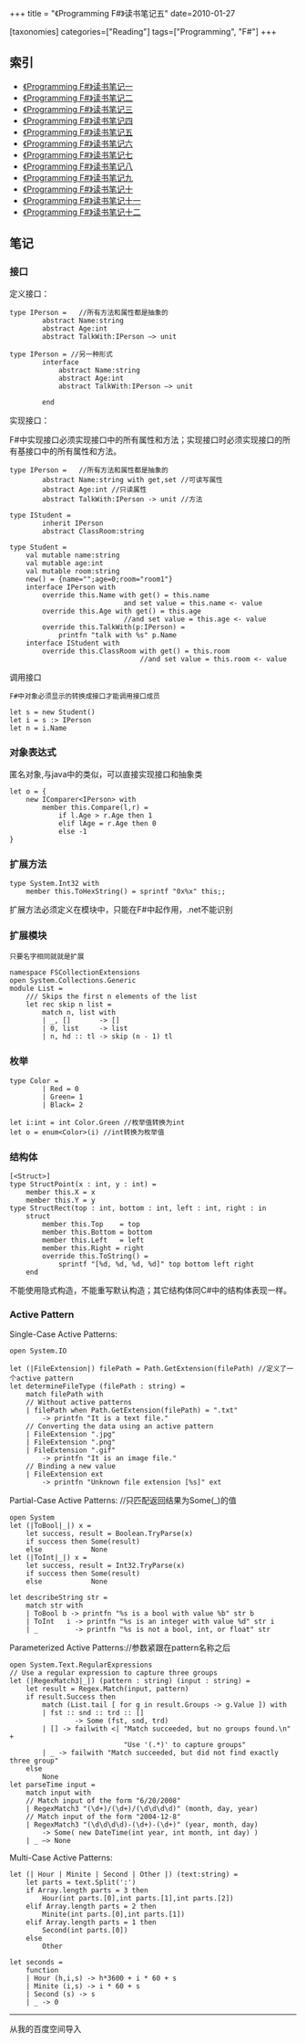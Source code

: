 +++
title = "《Programming F#》读书笔记五"
date=2010-01-27

[taxonomies]
categories=["Reading"]
tags=["Programming", "F#"]
+++
## 索引
- [《Programming F#》读书笔记一](@/blog/life/reading/programming-fsharp/programming-fsharp-1.md)
- [《Programming F#》读书笔记二](@/blog/life/reading/programming-fsharp/programming-fsharp-2.md)
- [《Programming F#》读书笔记三](@/blog/life/reading/programming-fsharp/programming-fsharp-3.md)
- [《Programming F#》读书笔记四](@/blog/life/reading/programming-fsharp/programming-fsharp-4.md)
- [《Programming F#》读书笔记五](@/blog/life/reading/programming-fsharp/programming-fsharp-5.md)
- [《Programming F#》读书笔记六](@/blog/life/reading/programming-fsharp/programming-fsharp-6.md)
- [《Programming F#》读书笔记七](@/blog/life/reading/programming-fsharp/programming-fsharp-7.md)
- [《Programming F#》读书笔记八](@/blog/life/reading/programming-fsharp/programming-fsharp-8.md)
- [《Programming F#》读书笔记九](@/blog/life/reading/programming-fsharp/programming-fsharp-9.md)
- [《Programming F#》读书笔记十](@/blog/life/reading/programming-fsharp/programming-fsharp-10.md)
- [《Programming F#》读书笔记十一](@/blog/life/reading/programming-fsharp/programming-fsharp-11.md)
- [《Programming F#》读书笔记十二](@/blog/life/reading/programming-fsharp/programming-fsharp-12.md)

## 笔记

### 接口

定义接口：
```f#
type IPerson =   //所有方法和属性都是抽象的
        abstract Name:string
        abstract Age:int
        abstract TalkWith:IPerson –> unit

type IPerson = //另一种形式
        interface
            abstract Name:string
            abstract Age:int
            abstract TalkWith:IPerson –> unit

        end
```

实现接口：

F#中实现接口必须实现接口中的所有属性和方法；实现接口时必须实现接口的所有基接口中的所有属性和方法。
```f#
type IPerson =   //所有方法和属性都是抽象的
        abstract Name:string with get,set //可读写属性
        abstract Age:int //只读属性
        abstract TalkWith:IPerson -> unit //方法

type IStudent =
        inherit IPerson
        abstract ClassRoom:string

type Student =
    val mutable name:string
    val mutable age:int
    val mutable room:string
    new() = {name="";age=0;room="room1"}
    interface IPerson with
        override this.Name with get() = this.name
                            and set value = this.name <- value
        override this.Age with get() = this.age
                            //and set value = this.age <- value
        override this.TalkWith(p:IPerson) =
            printfn "talk with %s" p.Name
    interface IStudent with
        override this.ClassRoom with get() = this.room
                                //and set value = this.room <- value
```

调用接口

    F#中对象必须显示的转换成接口才能调用接口成员

```f#
let s = new Student()
let i = s :> IPerson
let n = i.Name
```
   
###  对象表达式

匿名对象,与java中的类似，可以直接实现接口和抽象类
```f#
let o = {
    new IComparer<IPerson> with
        member this.Compare(l,r) =
            if l.Age > r.Age then 1
            elif lAge = r.Age then 0
            else -1
}
```

### 扩展方法
```
type System.Int32 with
    member this.ToHexString() = sprintf "0x%x" this;;
```

扩展方法必须定义在模块中，只能在F#中起作用，.net不能识别

### 扩展模块

    只要名字相同就就是扩展
```f#
namespace FSCollectionExtensions
open System.Collections.Generic
module List =
    /// Skips the first n elements of the list
    let rec skip n list =
        match n, list with
        | _, []       -> []
        | 0, list     -> list
        | n, hd :: tl -> skip (n - 1) tl
```

### 枚举
```f#
type Color =
        | Red = 0
        | Green= 1
        | Black= 2

let i:int = int Color.Green //枚举值转换为int
let o = enum<Color>(i) //int转换为枚举值
```

### 结构体
```f#
[<Struct>]
type StructPoint(x : int, y : int) =
    member this.X = x
    member this.Y = y
type StructRect(top : int, bottom : int, left : int, right : in
    struct
        member this.Top    = top
        member this.Bottom = bottom
        member this.Left   = left
        member this.Right = right
        override this.ToString() =
            sprintf "[%d, %d, %d, %d]" top bottom left right
    end
```
不能使用隐式构造，不能重写默认构造；其它结构体同C#中的结构体表现一样。

### Active Pattern

Single-Case Active Patterns:
```f#
open System.IO

let (|FileExtension|) filePath = Path.GetExtension(filePath) //定义了一个active pattern
let determineFileType (filePath : string) =
    match filePath with
    // Without active patterns
    | filePath when Path.GetExtension(filePath) = ".txt"
        -> printfn "It is a text file."
    // Converting the data using an active pattern
    | FileExtension ".jpg"
    | FileExtension ".png"
    | FileExtension ".gif"
        -> printfn "It is an image file."
    // Binding a new value
    | FileExtension ext
        -> printfn "Unknown file extension [%s]" ext
```

Partial-Case Active Patterns: //只匹配返回结果为Some(_)的值
```f#
open System
let (|ToBool|_|) x =
    let success, result = Boolean.TryParse(x)
    if success then Some(result)
    else            None
let (|ToInt|_|) x =
    let success, result = Int32.TryParse(x)
    if success then Some(result)
    else            None

let describeString str =
    match str with
    | ToBool b -> printfn "%s is a bool with value %b" str b     
    | ToInt   i -> printfn "%s is an integer with value %d" str i
    | _         -> printfn "%s is not a bool, int, or float" str
```

Parameterized Active Patterns://参数紧跟在pattern名称之后
```f#
open System.Text.RegularExpressions
// Use a regular expression to capture three groups
let (|RegexMatch3|_|) (pattern : string) (input : string) =
    let result = Regex.Match(input, pattern)
    if result.Success then
        match (List.tail [ for g in result.Groups -> g.Value ]) with
        | fst :: snd :: trd :: []
                -> Some (fst, snd, trd)
        | [] -> failwith <| "Match succeeded, but no groups found.\n" +
                            "Use '(.*)' to capture groups"
        | _ -> failwith "Match succeeded, but did not find exactly three group"
    else
        None
let parseTime input =
    match input with
    // Match input of the form "6/20/2008"
    | RegexMatch3 "(\d+)/(\d+)/(\d\d\d\d)" (month, day, year)
    // Match input of the form "2004-12-8"
    | RegexMatch3 "(\d\d\d\d)-(\d+)-(\d+)" (year, month, day)
        -> Some( new DateTime(int year, int month, int day) )
    | _ –> None
```

Multi-Case Active Patterns:
```f#
let (| Hour | Minite | Second | Other |) (text:string) =
    let parts = text.Split(':')
    if Array.length parts = 3 then
        Hour(int parts.[0],int parts.[1],int parts.[2])
    elif Array.length parts = 2 then
        Minite(int parts.[0],int parts.[1])
    elif Array.length parts = 1 then
        Second(int parts.[0])
    else
        Other

let seconds =
    function
    | Hour (h,i,s) -> h*3600 + i * 60 + s
    | Minite (i,s) -> i * 60 + s
    | Second (s) -> s
    | _ -> 0
```

---
从我的百度空间导入